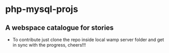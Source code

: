 # php-mysql-projs
## A webspace catalogue for stories 

* To contribute just clone the repo inside local wamp server folder and get in sync with the progress,
  cheers!!!
